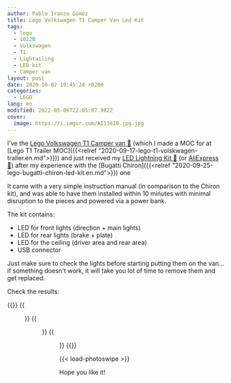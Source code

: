 ```yaml
---
author: Pablo Iranzo Gómez
title: Lego Volkswagen T1 Camper Van Led Kit
tags:
  - lego
  - 10220
  - Volkswagen
  - T1
  - Lightailing
  - LED kit
  - Camper van
layout: post
date: 2020-10-02 19:45:24 +0200
categories:
  - LEGO
lang: en
modified: 2022-05-06T22:05:07.982Z
cover:
  image: https://i.imgur.com/AI136I0.jpg.jpg
---
```


I've the [Lego Volkswagen T1 Camper van 🛒](https://www.amazon.es/dp/B00PGZP8HE?tag=redken-21) (which I made a MOC for at [Lego T1 Trailer MOC]({{<relref "2020-09-17-lego-t1-volskwagen-trailer.en.md">}})) and just received my [LED Lightning Kit 🛒](https://www.amazon.es/dp/B079LHQFYM?tag=redken-21) (or [AliExpress 🛒](https://s.click.aliexpress.com/e/_dY2hmRx)) after my experience with the [Bugatti Chiron]({{<relref "2020-09-25-lego-bugatti-chiron-led-kit.en.md">}}) one

It came with a very simple instruction manual (in comparison to the Chiron kit), and was able to have them installed within 10 minutes with minimal disruption to the pieces and powered via a power bank.

The kit contains:

- LED for front lights (direction + main lights)
- LED for rear lights (brake + plate)
- LED for the ceiling (driver area and rear area)
- USB connector

Just make sure to check the lights before starting putting them on the van... if something doesn't work, it will take you lot of time to remove them and get replaced.

Check the results:

{{<gallery>}}
{{<figure src="https://i.imgur.com/AI136I0t.jpg" link="https://i.imgur.com/AI136I0.jpg.jpg" alt="" >}}
{{<figure src="https://i.imgur.com/lT0Jte8t.jpg" link="https://i.imgur.com/lT0Jte8.jpg.jpg" alt="" >}}
{{<figure src="https://i.imgur.com/STFMxyst.jpg" link="https://i.imgur.com/STFMxys.jpg.jpg" alt="" >}}
{{</gallery>}}

{{< load-photoswipe >}}

</div>

Hope you like it!
